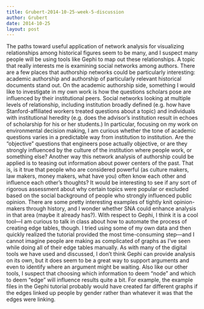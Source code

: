 ```yaml
---
title: Grubert-2014-10-25-week-5-discussion
author: Grubert
date: 2014-10-25
layout: post
---
```

The paths toward useful application of network analysis for visualizing relationships among historical figures seem to be many, and I suspect many people will be using tools like Gephi to map out these relationships.  A topic that really interests me is examining social networks among authors. There are a few places that authorship networks could be particularly interesting: academic authorship and authorship of particularly relevant historical documents stand out. On the academic authorship side, something I would like to investigate in my own work is how the questions scholars pose are influenced by their institutional peers. Social networks looking at multiple levels of relationship, including institution broadly defined (e.g. how have Stanford-affiliated workers treated questions about a topic) and individuals with institutional heredity (e.g. does the advisor’s institution result in echoes of scholarship for his or her students.) In particular, focusing on my work on environmental decision making, I am curious whether the tone of academic questions varies in a predictable way from institution to institution. Are the “objective” questions that engineers pose actually objective, or are they strongly influenced by the culture of the institution where people work, or something else?
Another way this network analysis of authorship could be applied is to teasing out information about power centers of the past. That is, is it true that people who are considered powerful (as culture makers, law makers, money makers, what have you) often know each other and influence each other’s thoughts? It would be interesting to see if any sort of rigorous assessment about why certain topics were popular or excluded based on the social background of people who strongly influenced public opinion. There are some pretty interesting examples of tightly knit opinion-makers through history, and I wonder whether SNA could enhance analysis in that area (maybe it already has?).
With respect to Gephi, I think it is a cool tool—I am curious to talk in class about how to automate the process of creating edge tables, though. I tried using some of my own data and then quickly realized the tutorial provided the most time-consuming step—and I cannot imagine people are making as complicated of graphs as I’ve seen while doing all of their edge tables manually. As with many of the digital tools we have used and discussed, I don’t think Gephi can provide analysis on its own, but it does seem to be a great way to support arguments and even to identify where an argument might be waiting. Also like our other tools, I suspect that choosing which information to deem “node” and which to deem “edge” will influence results quite a bit. For example, the example files in the Gephi tutorial probably would have created far different graphs if the edges linked up people by gender rather than whatever it was that the edges were linking.
